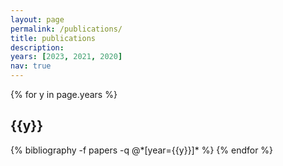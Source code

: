 ```yaml
---
layout: page
permalink: /publications/
title: publications
description:
years: [2023, 2021, 2020]
nav: true
---
```


<div class="publications">

{% for y in page.years %}
  <h2 class="year">{{y}}</h2>
  {% bibliography -f papers -q @*[year={{y}}]* %}
{% endfor %}

</div>
